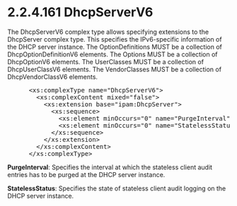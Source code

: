 <html dir="LTR" xmlns:mshelp="http://msdn.microsoft.com/mshelp" xmlns:ddue="http://ddue.schemas.microsoft.com/authoring/2003/5" xmlns:xlink="http://www.w3.org/1999/xlink" xmlns:tool="http://www.microsoft.com/tooltip">
 <body>
 <div id="header">
 <h1 class="heading">2.2.4.161 DhcpServerV6</h1>
 </div>
 <div id="mainSection">
 <div id="mainBody">
 <div id="allHistory" class="saveHistory"></div>
 <div id="sectionSection0" class="section" name="collapseableSection">
 

<p>The DhcpServerV6 complex type allows specifying extensions
to the DhcpServer complex type. This specifies the IPv6-specific information of
the DHCP server instance. The OptionDefinitions MUST be a collection of
DhcpOptionDefinitionV6 elements. The Options MUST be a collection of
DhcpOptionV6 elements. The UserClasses MUST be a collection of DhcpUserClassV6
elements. The VendorClasses MUST be a collection of DhcpVendorClassV6 elements.</p>

<dl>
<dd>
<div><pre> &lt;xs:complexType name=&quot;DhcpServerV6&quot;&gt;
   &lt;xs:complexContent mixed=&quot;false&quot;&gt;
     &lt;xs:extension base=&quot;ipam:DhcpServer&quot;&gt;
       &lt;xs:sequence&gt;
         &lt;xs:element minOccurs=&quot;0&quot; name=&quot;PurgeInterval&quot; type=&quot;ser:duration&quot; /&gt;
         &lt;xs:element minOccurs=&quot;0&quot; name=&quot;StatelessStatus&quot; type=&quot;ipam:DhcpStatelessClientInventoryStatus&quot; /&gt;
       &lt;/xs:sequence&gt;
     &lt;/xs:extension&gt;
   &lt;/xs:complexContent&gt;
 &lt;/xs:complexType&gt;
</pre></div>
</dd></dl>

<p><b>PurgeInterval</b>: Specifies the interval at which
the stateless client audit entries has to be purged at the DHCP server
instance.</p>

<p><b>StatelessStatus</b>: Specifies the state of
stateless client audit logging on the DHCP server instance.</p>


 </div>
 </div>
 </div>
 </body>
</html>